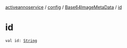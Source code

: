 [activeannoservice](../../index.md) / [config](../index.md) / [Base64ImageMetaData](index.md) / [id](./id.md)

# id

`val id: `[`String`](https://kotlinlang.org/api/latest/jvm/stdlib/kotlin/-string/index.html)